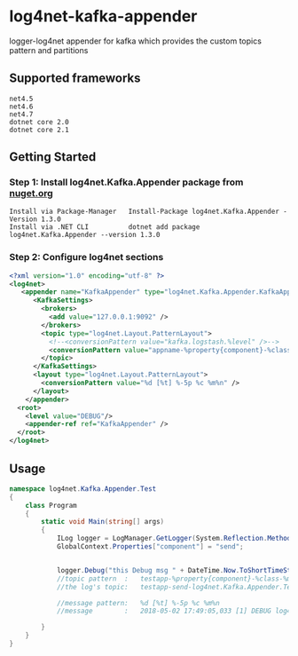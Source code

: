 # log4net-kafka-appender
logger-log4net appender for kafka which provides the custom topics pattern and partitions

## Supported frameworks 
```
net4.5
net4.6
net4.7
dotnet core 2.0
dotnet core 2.1
```

## Getting Started
### Step 1: Install log4net.Kafka.Appender package from [nuget.org](https://www.nuget.org/packages/log4net.Kafka.Appender/)
```
Install via Package-Manager   Install-Package log4net.Kafka.Appender -Version 1.3.0
Install via .NET CLI          dotnet add package log4net.Kafka.Appender --version 1.3.0
```
### Step 2: Configure log4net sections

```xml
<?xml version="1.0" encoding="utf-8" ?>
<log4net>
   <appender name="KafkaAppender" type="log4net.Kafka.Appender.KafkaAppender, log4net.Kafka.Appender">
      <KafkaSettings>
        <brokers>
          <add value="127.0.0.1:9092" />
        </brokers>
        <topic type="log4net.Layout.PatternLayout">
          <!--<conversionPattern value="kafka.logstash.%level" />-->
          <conversionPattern value="appname-%property{component}-%class-%method-%level" />
        </topic>
      </KafkaSettings>
      <layout type="log4net.Layout.PatternLayout">
        <conversionPattern value="%d [%t] %-5p %c %m%n" />
      </layout>
    </appender>
  <root>
    <level value="DEBUG"/>
    <appender-ref ref="KafkaAppender" />
  </root>
</log4net>
```
## Usage

```cs
namespace log4net.Kafka.Appender.Test
{
    class Program
    {
        static void Main(string[] args)
        {
            ILog logger = LogManager.GetLogger(System.Reflection.MethodBase.GetCurrentMethod().DeclaringType);
            GlobalContext.Properties["component"] = "send";


            logger.Debug("this Debug msg " + DateTime.Now.ToShortTimeString());
            //topic pattern  :   testapp-%property{component}-%class-%method-%level
            //the log's topic:   testapp-send-log4net.Kafka.Appender.Test.Program-Main-DEBUG

            //message pattern:   %d [%t] %-5p %c %m%n 
            //message        :   2018-05-02 17:49:05,033 [1] DEBUG log4net.Kafka.Appender.Test.Program this Debug msg 5:49 PM

        }
    }
}
```
